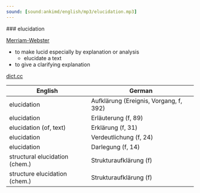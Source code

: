 ```yaml
---
sound: [sound:ankimd/english/mp3/elucidation.mp3]
---
```


\### elucidation

[Merriam-Webster](https://www.merriam-webster.com/dictionary/elucidation)

- to make lucid especially by explanation or analysis
    - elucidate a text
- to give a clarifying explanation

[dict.cc](https://www.dict.cc/elucidation)

| English        | German       |
| -------------- | ------------ |
| elucidation | Aufklärung (Ereignis, Vorgang, f, 392) |
| elucidation | Erläuterung (f, 89) |
| elucidation (of, text) | Erklärung (f, 31) |
| elucidation | Verdeutlichung (f, 24) |
| elucidation | Darlegung (f, 14) |
| structural elucidation (chem.) | Strukturaufklärung (f) |
| structure elucidation (chem.) | Strukturaufklärung (f) |
